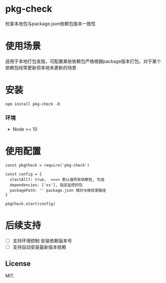 
# pkg-check
检查本地包与package.json依赖包版本一致性

# 使用场景
适用于本地打包发版，可配置某些依赖包严格根据package版本打包，对于某个依赖包经常更新但本地未更新的场景

# 安装
```
npm install pkg-check -D
```
### 环境
* Node >= 10


# 使用配置
```
const pkgCheck = require('pkg-check')

const config = {
  slectAll?: true,  ===> 默认值所有依赖性, 可选
  dependencies: ['xx'], 指定监控的包
  packagePath: '' package.json 相对与根目录路径
}

pkgCheck.start(config)

```

# 后续支持

- [ ] 支持环境控制 安装依赖版本号
- [ ] 支持自动安装最新版本依赖

## License
MIT.









